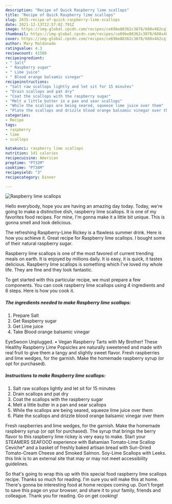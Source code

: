 ```yaml
---
description: "Recipe of Quick Raspberry lime scallops"
title: "Recipe of Quick Raspberry lime scallops"
slug: 2635-recipe-of-quick-raspberry-lime-scallops
date: 2021-12-13T22:57:02.791Z
image: https://img-global.cpcdn.com/recipes/ce69be88362c3878/680x482cq70/raspberry-lime-scallops-recipe-main-photo.jpg
thumbnail: https://img-global.cpcdn.com/recipes/ce69be88362c3878/680x482cq70/raspberry-lime-scallops-recipe-main-photo.jpg
cover: https://img-global.cpcdn.com/recipes/ce69be88362c3878/680x482cq70/raspberry-lime-scallops-recipe-main-photo.jpg
author: Mary Maldonado
ratingvalue: 4.3
reviewcount: 41580
recipeingredient:
- " Salt"
- " Raspberry sugar"
- " Lime juice"
- " Blood orange balsamic vinegar"
recipeinstructions:
- "Salt raw scallops lightly and let sit for 15 minutes"
- "Drain scallops and pat dry"
- "Coat the scallops with the raspberry sugar"
- "Melt a little butter in a pan and sear scallops"
- "While the scallops are being seared, squeeze lime juice over them"
- "Plate the scallops and drizzle blood orange balsamic vinegar over them"
categories:
- Recipe
tags:
- raspberry
- lime
- scallops

katakunci: raspberry lime scallops 
nutrition: 141 calories
recipecuisine: American
preptime: "PT32M"
cooktime: "PT38M"
recipeyield: "3"
recipecategory: Dinner

---
```



![Raspberry lime scallops](https://img-global.cpcdn.com/recipes/ce69be88362c3878/680x482cq70/raspberry-lime-scallops-recipe-main-photo.jpg)

Hello everybody, hope you are having an amazing day today. Today, we're going to make a distinctive dish, raspberry lime scallops. It is one of my favorites food recipes. For mine, I'm gonna make it a little bit unique. This is gonna smell and look delicious.

The refreshing Raspberry-Lime Rickey is a flawless summer drink. Here is how you achieve it. Great recipe for Raspberry lime scallops. I bought some of their natural raspberry sugar.

Raspberry lime scallops is one of the most favored of current trending meals on earth. It is enjoyed by millions daily. It is easy, it is quick, it tastes delicious. Raspberry lime scallops is something which I've loved my whole life. They are fine and they look fantastic.


To get started with this particular recipe, we must prepare a few components. You can cook raspberry lime scallops using 4 ingredients and 6 steps. Here is how you cook it.

<!--inarticleads1-->

##### The ingredients needed to make Raspberry lime scallops:

1. Prepare  Salt
1. Get  Raspberry sugar
1. Get  Lime juice
1. Take  Blood orange balsamic vinegar


EyeSwoon Unplugged. • Vegan Raspberry Tarts with My Brother! These Healthy Raspberry Lime Popsicles are naturally sweetened and made with real fruit to give them a tangy and slightly sweet flavor. Fresh raspberries and lime wedges, for the garnish. Make the homemade raspberry syrup (or opt for purchased). 

<!--inarticleads2-->

##### Instructions to make Raspberry lime scallops:

1. Salt raw scallops lightly and let sit for 15 minutes
1. Drain scallops and pat dry
1. Coat the scallops with the raspberry sugar
1. Melt a little butter in a pan and sear scallops
1. While the scallops are being seared, squeeze lime juice over them
1. Plate the scallops and drizzle blood orange balsamic vinegar over them


Fresh raspberries and lime wedges, for the garnish. Make the homemade raspberry syrup (or opt for purchased). The syrup that brings the berry flavor to this raspberry lime rickey is very easy to make. Start your STEAMERS SEAFOOD experience with Bahamian Tomato-Lime Scallop Ceviche* and a basket of freshly baked artisan bread with Sun-Dried Tomato-Cream Cheese and Smoked Salmon. Soy-Lime Scallops with Leeks. this link is to an external site that may or may not meet accessibility guidelines. 

So that's going to wrap this up with this special food raspberry lime scallops recipe. Thanks so much for reading. I'm sure you will make this at home. There's gonna be interesting food at home recipes coming up. Don't forget to save this page on your browser, and share it to your family, friends and colleague. Thank you for reading. Go on get cooking!
